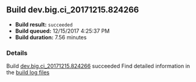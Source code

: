 ## Build dev.big.ci_20171215.824266
- **Build result:** `succeeded`
- **Build queued:** 12/15/2017 4:25:37 PM
- **Build duration:** 7.56 minutes
### Details
Build [dev.big.ci_20171215.824266](https://winappstudio.visualstudio.com/web/build.aspx?pcguid=a4ef43be-68ce-4195-a619-079b4d9834c2&builduri=vstfs%3a%2f%2f%2fBuild%2fBuild%2f24266) succeeded
Find detailed information in the [build log files](https://uwpctdiags.blob.core.windows.net/buildlogs/dev.big.ci_20171215.824266_logs.zip)
